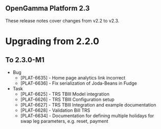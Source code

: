 OpenGamma Platform 2.3
----------------------

These release notes cover changes from v2.2 to v2.3.

Upgrading from 2.2.0
====================

To 2.3.0-M1
-----------

* Bug
    * [PLAT-6635] - Home page analytics link incorrect
    * [PLAT-6636] - Fix serialization of Joda-Beans in Fudge
* Task
    * [PLAT-6625] - TRS TBIll Model integration
    * [PLAT-6626] - TRS TBIll Configuration setup 
    * [PLAT-6627] - TRS TBIll Integration and example documentation 
    * [PLAT-6628] - Validation Bill TRS
    * [PLAT-6634] - Documentation for defining multiple holidays for swap leg parameters, e.g. reset, payment
